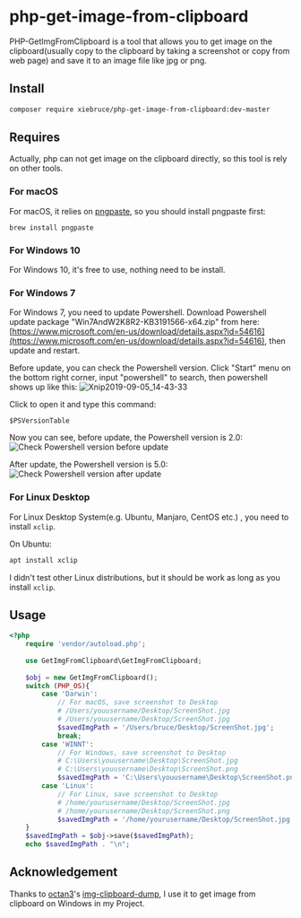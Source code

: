 php-get-image-from-clipboard
===
PHP-GetImgFromClipboard is a tool that allows you to get image on the clipboard(usually copy to the clipboard by taking a screenshot or copy from web page) and save it to an image file like jpg or png.

## Install
```bash
composer require xiebruce/php-get-image-from-clipboard:dev-master
```

## Requires
Actually, php can not get image on the clipboard directly, so this tool is rely on other tools.

### For macOS
For macOS, it relies on [pngpaste](https://github.com/jcsalterego/pngpaste), so you should install pngpaste first:
```
brew install pngpaste
```

### For Windows 10
For Windows 10, it's free to use, nothing need to be install.

### For Windows 7
For Windows 7, you need to update Powershell. Download Powershell update package "Win7AndW2K8R2-KB3191566-x64.zip" from here: [https://www.microsoft.com/en-us/download/details.aspx?id=54616](https://www.microsoft.com/en-us/download/details.aspx?id=54616), then update and restart.

Before update, you can check the Powershell version. Click "Start" menu on the bottom right corner, input "powershell" to search, then powershell shows up like this:
![Xnip2019-09-05_14-43-33](https://img.xiebruce.top/2019/09/05/f2dcd86c96d8459604797dd1396ceed2.jpg)

Click to open it and type this command:
```
$PSVersionTable
```

Now you can see, before update, the Powershell version is 2.0:
![Check Powershell version before update](https://img.xiebruce.top/2019/08/28/6d388e41f563be24a156c8cf6164fab7.jpg)

After update, the Powershell version is 5.0:
![Check Powershell version after update](https://img.xiebruce.top/2019/08/28/967284bf7f26ac192e859ffa73fec016.jpg) 


### For Linux Desktop
For Linux Desktop System(e.g. Ubuntu, Manjaro, CentOS etc.) , you need to install `xclip`.

On Ubuntu:

```bash
apt install xclip
```

I didn't test other Linux distributions, but it should be work as long as you install `xclip`.

## Usage
```php
<?php
	require 'vendor/autoload.php';
	
	use GetImgFromClipboard\GetImgFromClipboard;
	
	$obj = new GetImgFromClipboard();
	switch (PHP_OS){
		case 'Darwin':
			// For macOS, save screenshot to Desktop
			# /Users/youusername/Desktop/ScreenShot.jpg
			# /Users/youusername/Desktop/ScreenShot.jpg
			$savedImgPath = '/Users/bruce/Desktop/ScreenShot.jpg';
			break;
		case 'WINNT':
			// For Windows, save screenshot to Desktop
			# C:\Users\youusername\Desktop\ScreenShot.jpg
			# C:\Users\youusername\Desktop\ScreenShot.png
			$savedImgPath = 'C:\Users\youusername\Desktop\ScreenShot.png';
		case 'Linux':
			// For Linux, save screenshot to Desktop
			# /home/yourusername/Desktop/ScreenShot.jpg
			# /home/yourusername/Desktop/ScreenShot.png
			$savedImgPath = '/home/yourusername/Desktop/ScreenShot.jpg';
	}
	$savedImgPath = $obj->save($savedImgPath);
	echo $savedImgPath . "\n";
```

## Acknowledgement
Thanks to [octan3](https://github.com/octan3)'s [img-clipboard-dump](https://github.com/octan3/img-clipboard-dump), I use it to get image from clipboard on Windows in my Project.
